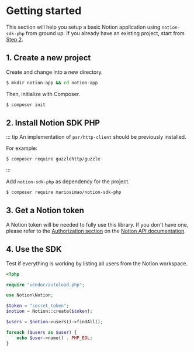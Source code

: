 # Getting started

This section will help you setup a basic Notion application using
`notion-sdk-php` from ground up. If you already have an existing project, start
from [Step 2](#_2-install-notion-sdk-php).

## 1. Create a new project

Create and change into a new directory.

```bash
$ mkdir notion-app && cd notion-app
```

Then, initialize with Composer.

```bash
$ composer init
```

## 2. Install Notion SDK PHP

::: tip
An implementation of `psr/http-client` should be previously installed.

For example:
```bash
$ composer require guzzlehttp/guzzle
```
:::

Add `notion-sdk-php` as dependency for the project.

```bash
$ composer require mariosimao/notion-sdk-php
```


## 3. Get a Notion token

A Notion token will be needed to fully use this library. If you don't have one,
please refer to the [Authorization section](https://developers.notion.com/docs/authorization)
on the [Notion API documentation](https://developers.notion.com/).

## 4. Use the SDK

Test if everything is working by listing all users from the Notion workspace.

```php
<?php

require "vendor/autoload.php";

use Notion\Notion;

$token = "secret_token";
$notion = Notion::create($token);

$users = $notion->users()->findAll();

foreach ($users as $user) {
    echo $user->name() . PHP_EOL;
}
```
